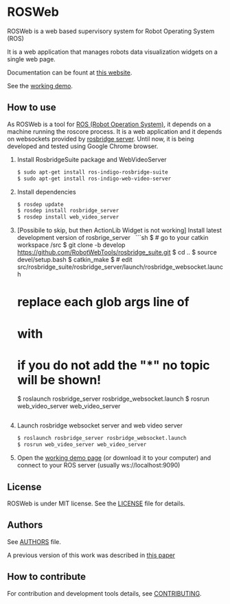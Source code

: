 
# ROSWeb

ROSWeb is a web based supervisory system for Robot Operating System (ROS)

It is a web application that manages robots data visualization widgets on a single web page.

Documentation can be fount at [this website][doc].

See the [working demo][demo].

## How to use

As ROSWeb is a tool for [ROS (Robot Operation System)][ros], it depends on a machine running the roscore process.
It is a web application and it depends on websockets provided by [rosbridge server][rosbridge].
Until now, it is being developed and tested using Google Chrome browser.

1. Install RosbridgeSuite package and WebVideoServer

    ```sh
    $ sudo apt-get install ros-indigo-rosbridge-suite
    $ sudo apt-get install ros-indigo-web-video-server
    ```

2. Install dependencies
    ```sh
    $ rosdep update
    $ rosdep install rosbridge_server
    $ rosdep install web_video_server
    ```

3. [Possibile to skip, but then ActionLib Widget is not working]
    Install latest development version of rosbrige_server
   ```sh
    $ # go to your catkin workspace /src
    $ git clone -b develop https://github.com/RobotWebTools/rosbridge_suite.git
    $ cd ..
    $ source devel/setup.bash
    $ catkin_make
    $ # edit src/rosbridge_suite/rosbridge_server/launch/rosbridge_websocket.launch
      # replace each glob args line of  <arg name="topics_glob" default="[]" /> 
      # with <arg name="topics_glob" default="[*]" /> 
      # if you do not add the "*" no topic will be shown!
    $ roslaunch rosbridge_server rosbridge_websocket.launch
    $ rosrun web_video_server web_video_server
    ```
 
4. Launch rosbridge websocket server and web video server
    ```sh
    $ roslaunch rosbridge_server rosbridge_websocket.launch
    $ rosrun web_video_server web_video_server
    ```

5. Open the [working demo page][demo] (or download it to your computer) and connect to your ROS server (usually ws://localhost:9090)


## License

ROSWeb is under MIT license. See the [LICENSE](LICENSE) file for details.

## Authors

See [AUTHORS](AUTHORS.md) file.

A previous version of this work was described in [this paper][paper]

## How to contribute

For contribution and development tools details, see [CONTRIBUTING](CONTRIBUTING.md).

[//]: #

[ros]: <http://www.ros.org>
[doc]: <http://www.labrom.eesc.usp.br/rosweb/typedoc>
[demo]: <http://labrom.eesc.usp.br/rosweb/>
[rosbridge]: <http://www.github.com/RobotWebTools/rosbridge_suite>
[paper]: <https://www.researchgate.net/publication/308519873_DEVELOPMENT_OF_A_MOBILE_ROBOTS_SUPERVISORY_SYSTEM> 
